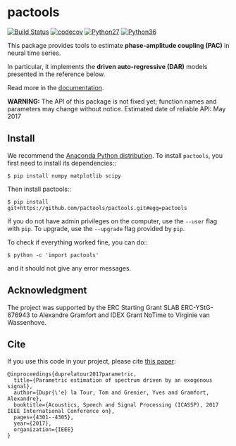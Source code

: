 # pactools

[![Build Status](https://travis-ci.org/pactools/pactools.svg?branch=master)](https://travis-ci.org/pactools/pactools) [![codecov](https://codecov.io/gh/pactools/pactools/branch/master/graph/badge.svg)](https://codecov.io/gh/pactools/pactools) [![Python27](https://img.shields.io/badge/python-2.7-blue.svg)](https://github.com/pactools/pactools) [![Python36](https://img.shields.io/badge/python-3.6-blue.svg)](https://github.com/pactools/pactools)

This package provides tools to estimate **phase-amplitude coupling (PAC)** in neural time series.

In particular, it implements the **driven auto-regressive (DAR)** models presented in the reference below.

Read more in the [documentation](https://pactools.github.io).

**WARNING:** The API of this package is not fixed yet; function names and parameters may change without notice. Estimated date of reliable API: May 2017

## Install

We recommend the [Anaconda Python distribution](https://www.continuum.io/downloads). To install `pactools`, you first need to install its dependencies::

```
$ pip install numpy matplotlib scipy
```

Then install pactools::

```
$ pip install git+https://github.com/pactools/pactools.git#egg=pactools
```

If you do not have admin privileges on the computer, use the `--user` flag with `pip`. To upgrade, use the `--upgrade` flag provided by `pip`.

To check if everything worked fine, you can do::

```
$ python -c 'import pactools'
```

and it should not give any error messages.

## Acknowledgment

The project was supported by the ERC Starting Grant SLAB ERC-YStG-676943 to Alexandre Gramfort and IDEX Grant NoTime to Virginie van Wassenhove.

## Cite

If you use this code in your project, please cite [this paper](https://hal.archives-ouvertes.fr/hal-01448603v2):

```
@inproceedings{duprelatour2017parametric,
  title={Parametric estimation of spectrum driven by an exogenous signal},
  author={Dupr{\'e} la Tour, Tom and Grenier, Yves and Gramfort, Alexandre},
  booktitle={Acoustics, Speech and Signal Processing (ICASSP), 2017 IEEE International Conference on},
  pages={4301--4305},
  year={2017},
  organization={IEEE}
}
```
